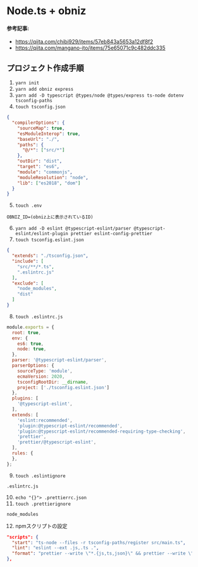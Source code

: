 # Node.ts + obniz

#### 参考記事:
- https://qiita.com/chibi929/items/57eb843a5653a12df8f2
- https://qiita.com/mangano-ito/items/75e65071c9c482ddc335


## プロジェクト作成手順
1. `yarn init`
2. `yarn add obniz express`
3. `yarn add -D typescript @types/node @types/express ts-node dotenv tsconfig-paths`
4. `touch tsconfig.json`
```tsconfig.json
{
  "compilerOptions": {
    "sourceMap": true,
    "esModuleInterop": true,
    "baseUrl": "./",
    "paths": {
      "@/*": ["src/*"]
    },
    "outDir": "dist",
    "target": "es6",
    "module": "commonjs",
    "moduleResolution": "node",
    "lib": ["es2018", "dom"]
  }
}
```
5. `touch .env`
```.env
OBNIZ_ID=(obniz上に表示されているID)
```
6. `yarn add -D eslint @typescript-eslint/parser @typescript-eslint/eslint-plugin prettier eslint-config-prettier`
7. `touch tsconfig.eslint.json`
```tsconfig.eslint.json
{
  "extends": "./tsconfig.json",
  "include": [
    "src/**/*.ts",
    ".eslintrc.js"
  ],
  "exclude": [
    "node_modules",
    "dist"
  ]
}
```
8. `touch .eslintrc.js`
```.eslintrc.js
module.exports = {
  root: true,
  env: {
    es6: true,
    node: true,
  },
  parser: '@typescript-eslint/parser',
  parserOptions: {
    sourceType: 'module',
    ecmaVersion: 2020,
    tsconfigRootDir: __dirname,
    project: ['./tsconfig.eslint.json']
  },
  plugins: [
    '@typescript-eslint',
  ],
  extends: [
    'eslint:recommended',
    'plugin:@typescript-eslint/recommended',
    'plugin:@typescript-eslint/recommended-requiring-type-checking',
    'prettier',
    'prettier/@typescript-eslint',
  ],
  rules: {
  },
};
```
9. `touch .eslintignore`
```.eslintignore
.eslintrc.js
```
10. `echo "{}"> .prettierrc.json`
11. `touch .prettierignore`
```.prettierignore
node_modules
```
12. npmスクリプトの設定
```package.json
"scripts": {
  "start": "ts-node --files -r tsconfig-paths/register src/main.ts",
  "lint": "eslint --ext .js,.ts .",
  "format": "prettier --write \"*.{js,ts,json}\" && prettier --write \"src/**/*.{js,ts,json}\""
},
```